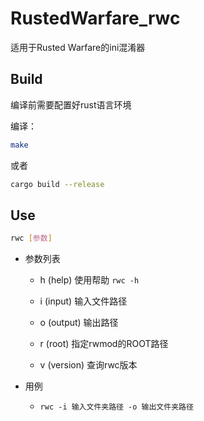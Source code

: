 # RustedWarfare_rwc

适用于Rusted Warfare的ini混淆器

## Build

编译前需要配置好rust语言环境

编译：

```sh
make
```

或者

```sh
cargo build --release
```

## Use

```sh
rwc [参数]
```

- 参数列表

  - h (help) 使用帮助
    ``` rwc -h ```

  - i (input) 输入文件路径

  - o (output) 输出路径

  - r (root) 指定rwmod的ROOT路径

  - v (version) 查询rwc版本

- 用例

  - ```rwc -i 输入文件夹路径 -o 输出文件夹路径```
